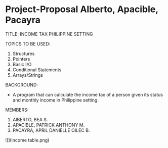 # Project-Proposal Alberto, Apacible, Pacayra

TITLE: INCOME TAX PHILIPPINE SETTING

TOPICS TO BE USED:
1. Structures
2. Pointers
3. Basic I/O
4. Conditional Statements
5. Arrays/Strings

BACKGROUND:
- A program that can calculate the income tax of a person given its status and monthly income in Philippine setting. 

MEMBERS:
1. AlBERTO, BEA S. 
2. APACIBLE, PATRICK ANTHONY M.
3. PACAYRA, APRIL DANIELLE OILEC B.

![](income table.png)
